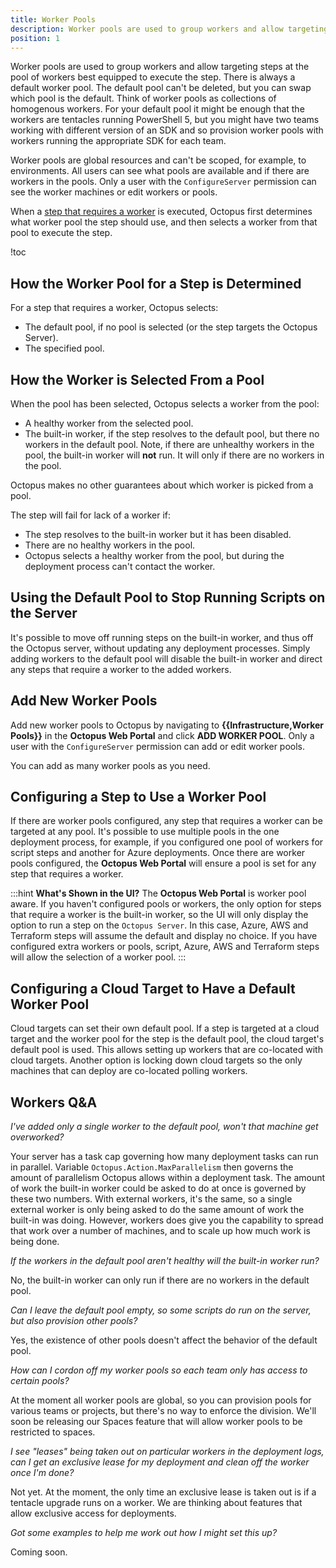 ```yaml
---
title: Worker Pools
description: Worker pools are used to group workers and allow targeting steps at the pool of workers best equipped to execute the step.  This page describes how to configure worker pools for a variety of scenarios.
position: 1
---
```


Worker pools are used to group workers and allow targeting steps at the pool of workers best equipped to execute the step.  There is always a default worker pool.  The default pool can't be deleted, but you can swap which pool is the default.  Think of worker pools as collections of homogenous workers.  For your default pool it might be enough that the workers are tentacles running PowerShell 5, but you might have two teams working with different version of an SDK and so provision worker pools with workers running the appropriate SDK for each team.

Worker pools are global resources and can't be scoped, for example, to environments.  All users can see what pools are available and if there are workers in the pools.  Only a user with the `ConfigureServer` permission can see the worker machines or edit workers or pools.

When a [step that requires a worker](/docs/administration/workers/index.md#Where-steps-run) is executed, Octopus first determines what worker pool the step should use, and then selects a worker from that pool to execute the step.

!toc

## How the Worker Pool for a Step is Determined

For a step that requires a worker, Octopus selects:

- The default pool, if no pool is selected (or the step targets the Octopus Server).
- The specified pool.

## How the Worker is Selected From a Pool

When the pool has been selected, Octopus selects a worker from the pool:

- A healthy worker from the selected pool.
- The built-in worker, if the step resolves to the default pool, but there no workers in the default pool. Note, if there are unhealthy workers in the pool, the built-in worker will **not** run. It will only if there are no workers in the pool.

Octopus makes no other guarantees about which worker is picked from a pool.

The step will fail for lack of a worker if:

- The step resolves to the built-in worker but it has been disabled.
- There are no healthy workers in the pool.
- Octopus selects a healthy worker from the pool, but during the deployment process can't contact the worker.

## Using the Default Pool to Stop Running Scripts on the Server

It's possible to move off running steps on the built-in worker, and thus off the Octopus server, without updating any deployment processes.  Simply adding workers to the default pool will disable the built-in worker and direct any steps that require a worker to the added workers.

## Add New Worker Pools

Add new worker pools to Octopus by navigating to **{{Infrastructure,Worker Pools}}** in the **Octopus Web Portal** and click **ADD WORKER POOL**.  Only a user with the `ConfigureServer` permission can add or edit worker pools.

You can add as many worker pools as you need.

## Configuring a Step to Use a Worker Pool

If there are worker pools configured, any step that requires a worker can be targeted at any pool.  It's possible to use multiple pools in the one deployment process, for example, if you configured one pool of workers for script steps and another for Azure deployments.  Once there are worker pools configured, the **Octopus Web Portal** will ensure a pool is set for any step that requires a worker.

:::hint
**What's Shown in the UI?**
The **Octopus Web Portal** is worker pool aware.  If you haven't configured pools or workers, the only option for steps that require a worker is the built-in worker, so the UI will only display the option to run a step on the `Octopus Server`.  In this case, Azure, AWS and Terraform steps will assume the default and display no choice.  If you have configured extra workers or pools, script, Azure, AWS and Terraform steps will allow the selection of a worker pool.
:::


## Configuring a Cloud Target to Have a Default Worker Pool

Cloud targets can set their own default pool.  If a step is targeted at a cloud target and the worker pool for the step is the default pool, the cloud target's default pool is used.  This allows setting up workers that are co-located with cloud targets.  Another option is locking down cloud targets so the only machines that can deploy are co-located polling workers.

## Workers Q&A

*I've added only a single worker to the default pool, won't that machine get overworked?*

Your server has a task cap governing how many deployment tasks can run in parallel.  Variable `Octopus.Action.MaxParallelism` then governs the amount of parallelism Octopus allows within a deployment task.  The amount of work the built-in worker could be asked to do at once is governed by these two numbers.  With external workers, it's the same, so a single external worker is only being asked to do the same amount of work the built-in was doing.  However, workers does give you the capability to spread that work over a number of machines, and to scale up how much work is being done.

*If the workers in the default pool aren't healthy will the built-in worker run?*

No, the built-in worker can only run if there are no workers in the default pool.

*Can I leave the default pool empty, so some scripts do run on the server, but also provision other pools?*

Yes, the existence of other pools doesn't affect the behavior of the default pool.

*How can I cordon off my worker pools so each team only has access to certain pools?*

At the moment all worker pools are global, so you can provision pools for various teams or projects, but there's no way to enforce the division.  We'll soon be releasing our Spaces feature that will allow worker pools to be restricted to spaces.

*I see "leases" being taken out on particular workers in the deployment logs, can I get an exclusive lease for my deployment and clean off the worker once I'm done?*

Not yet.  At the moment, the only time an exclusive lease is taken out is if a tentacle upgrade runs on a worker.  We are thinking about features that allow exclusive access for deployments.

*Got some examples to help me work out how I might set this up?*

Coming soon.
